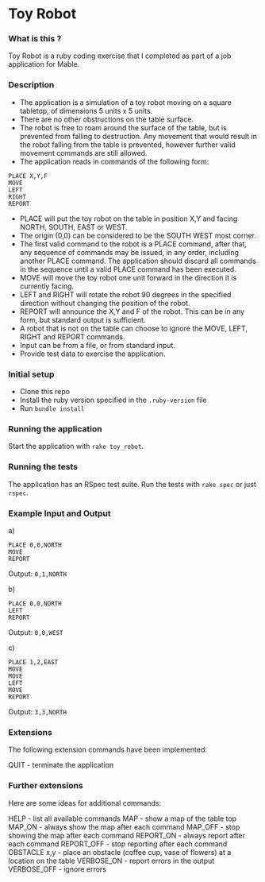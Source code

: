 # Toy Robot

### What is this ?

Toy Robot is a ruby coding exercise that I completed as part of a job application for Mable.  
### Description
- The application is a simulation of a toy robot moving on a square tabletop, 
  of dimensions 5 units x 5 units.
- There are no other obstructions on the table surface.
- The robot is free to roam around the surface of the table, but is 
  prevented from falling to destruction. Any movement that would result in the 
  robot falling from the table is prevented, however further valid 
  movement commands are still allowed.
- The application reads in commands of the following form:

```
PLACE X,Y,F
MOVE
LEFT
RIGHT
REPORT
```

- PLACE will put the toy robot on the table in position X,Y and facing NORTH,
  SOUTH, EAST or WEST.
- The origin (0,0) can be considered to be the SOUTH WEST most corner.
- The first valid command to the robot is a PLACE command, after that, any
  sequence of commands may be issued, in any order, including another PLACE
  command. The application should discard all commands in the sequence until a
  valid PLACE command has been executed.
- MOVE will move the toy robot one unit forward in the direction it is currently
  facing.
- LEFT and RIGHT will rotate the robot 90 degrees in the specified direction
  without changing the position of the robot.
- REPORT will announce the X,Y and F of the robot. This can be in any form, but
  standard output is sufficient.
- A robot that is not on the table can choose to ignore the MOVE, LEFT, RIGHT
  and REPORT commands.
- Input can be from a file, or from standard input.
- Provide test data to exercise the application.

### Initial setup

- Clone this repo
- Install the ruby version specified in the `.ruby-version` file
- Run `bundle install`

### Running the application

Start the application with `rake toy_robot`.

### Running the tests

The application has an RSpec test suite. Run the tests with `rake spec` or just `rspec`.

### Example Input and Output
a)
```
PLACE 0,0,NORTH
MOVE
REPORT
```
Output: `0,1,NORTH`

b)
```
PLACE 0,0,NORTH
LEFT
REPORT
```
Output: `0,0,WEST`

c)
```
PLACE 1,2,EAST
MOVE
MOVE
LEFT
MOVE
REPORT
```
Output: `3,3,NORTH`

### Extensions

The following extension commands have been implemented:

  QUIT - terminate the application

### Further extensions

Here are some ideas for additional commands:

  HELP - list all available commands
  MAP - show a map of the table top
  MAP_ON - always show the map after each command
  MAP_OFF - stop showing the map after each command
  REPORT_ON - always report after each command
  REPORT_OFF - stop reporting after each command
  OBSTACLE x,y - place an obstacle (coffee cup, vase of flowers) at a location on the table
  VERBOSE_ON - report errors in the output
  VERBOSE_OFF - ignore errors
  